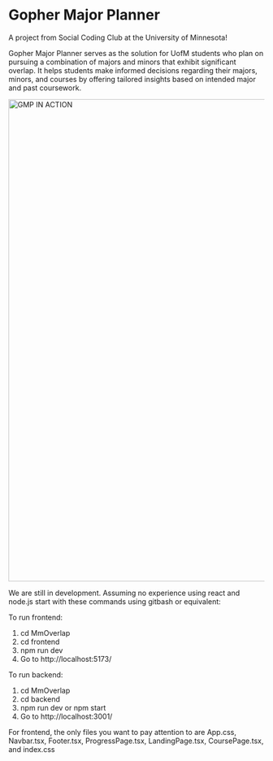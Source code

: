 # Gopher Major Planner
A project from Social Coding Club at the University of Minnesota!

Gopher Major Planner serves as the solution for UofM students who plan on pursuing a combination of majors and minors that exhibit significant overlap. It helps students make informed decisions regarding their majors, minors, and courses by offering tailored insights based on intended major and past coursework.

<img width="949" alt="GMP IN ACTION" src="https://github.com/stevennTam/MmOverlap/assets/60487779/50ed3a5b-cf96-4d8e-b1a2-21807afb9a2d">


We are still in development.
Assuming no experience using react and node.js start with these commands 
using gitbash or equivalent:

To run frontend:
1. cd MmOverlap
2. cd frontend
3. npm run dev
4. Go to http://localhost:5173/

To run backend:
1. cd MmOverlap
2. cd backend
3. npm run dev
or npm start
4. Go to http://localhost:3001/

For frontend, the only files you want to pay attention to are App.css, Navbar.tsx, Footer.tsx, ProgressPage.tsx, LandingPage.tsx, CoursePage.tsx, and index.css
